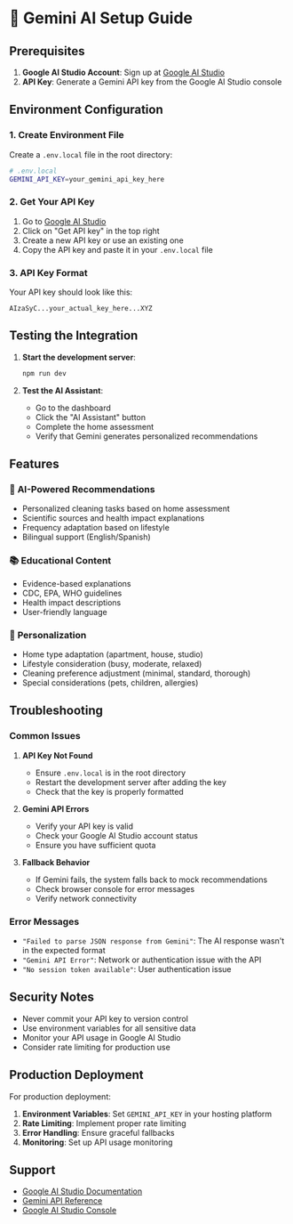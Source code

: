 # 🤖 Gemini AI Setup Guide

## Prerequisites

1. **Google AI Studio Account**: Sign up at [Google AI Studio](https://aistudio.google.com/)
2. **API Key**: Generate a Gemini API key from the Google AI Studio console

## Environment Configuration

### 1. Create Environment File

Create a `.env.local` file in the root directory:

```bash
# .env.local
GEMINI_API_KEY=your_gemini_api_key_here
```

### 2. Get Your API Key

1. Go to [Google AI Studio](https://aistudio.google.com/)
2. Click on "Get API key" in the top right
3. Create a new API key or use an existing one
4. Copy the API key and paste it in your `.env.local` file

### 3. API Key Format

Your API key should look like this:

```
AIzaSyC...your_actual_key_here...XYZ
```

## Testing the Integration

1. **Start the development server**:

   ```bash
   npm run dev
   ```

2. **Test the AI Assistant**:
   - Go to the dashboard
   - Click the "AI Assistant" button
   - Complete the home assessment
   - Verify that Gemini generates personalized recommendations

## Features

### 🤖 **AI-Powered Recommendations**

- Personalized cleaning tasks based on home assessment
- Scientific sources and health impact explanations
- Frequency adaptation based on lifestyle
- Bilingual support (English/Spanish)

### 📚 **Educational Content**

- Evidence-based explanations
- CDC, EPA, WHO guidelines
- Health impact descriptions
- User-friendly language

### 🎯 **Personalization**

- Home type adaptation (apartment, house, studio)
- Lifestyle consideration (busy, moderate, relaxed)
- Cleaning preference adjustment (minimal, standard, thorough)
- Special considerations (pets, children, allergies)

## Troubleshooting

### Common Issues

1. **API Key Not Found**

   - Ensure `.env.local` is in the root directory
   - Restart the development server after adding the key
   - Check that the key is properly formatted

2. **Gemini API Errors**

   - Verify your API key is valid
   - Check your Google AI Studio account status
   - Ensure you have sufficient quota

3. **Fallback Behavior**
   - If Gemini fails, the system falls back to mock recommendations
   - Check browser console for error messages
   - Verify network connectivity

### Error Messages

- `"Failed to parse JSON response from Gemini"`: The AI response wasn't in the expected format
- `"Gemini API Error"`: Network or authentication issue with the API
- `"No session token available"`: User authentication issue

## Security Notes

- Never commit your API key to version control
- Use environment variables for all sensitive data
- Monitor your API usage in Google AI Studio
- Consider rate limiting for production use

## Production Deployment

For production deployment:

1. **Environment Variables**: Set `GEMINI_API_KEY` in your hosting platform
2. **Rate Limiting**: Implement proper rate limiting
3. **Error Handling**: Ensure graceful fallbacks
4. **Monitoring**: Set up API usage monitoring

## Support

- [Google AI Studio Documentation](https://ai.google.dev/docs)
- [Gemini API Reference](https://ai.google.dev/api/gemini-api)
- [Google AI Studio Console](https://aistudio.google.com/)
